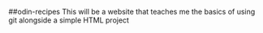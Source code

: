 ##odin-recipes
This will be a website that teaches me the basics of using git alongside a simple HTML project
